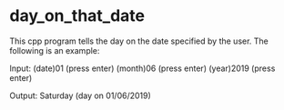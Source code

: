 # day_on_that_date
This cpp program tells the day on the date specified by the user.
The following is an example: 

Input: 
(date)01 (press enter)
(month)06 (press enter)
(year)2019 (press enter)

Output:
Saturday (day on 01/06/2019)
